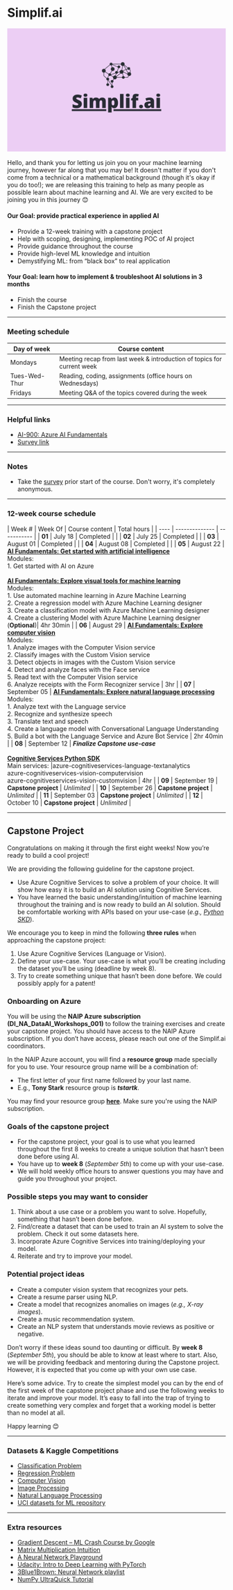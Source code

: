 # Simplif.ai

![alt text](https://github.com/murilogustineli/Simplif.ai/blob/main/simplif.ai%20banner.jpg)

Hello, and thank you for letting us join you on your machine learning journey, however far along that you may be! It doesn't matter if you don't come from a technical or a mathematical background (though it's okay if you do too!); we are releasing this training to help as many people as possible learn about machine learning and AI. We are very excited to be joining you in this journey 😊

#### Our Goal: provide practical experience in applied AI
- Provide a 12-week training with a capstone project
- Help with scoping, designing, implementing POC of AI project
- Provide guidance throughout the course
- Provide high-level ML knowledge and intuition
- Demystifying ML: from “black box” to real application

#### Your Goal: learn how to implement & troubleshoot AI solutions in 3 months
- Finish the course
- Finish the Capstone project

---

### Meeting schedule
| Day of week | Course content |
| ----------- | -------------- |
| Mondays     | Meeting recap from last week & introduction of topics for current week |
| Tues-Wed-Thur | Reading, coding, assignments (office hours on Wednesdays) |
| Fridays | Meeting Q&A of the topics covered during the week |

---

### Helpful links
- [AI-900: Azure AI Fundamentals](https://docs.microsoft.com/en-us/certifications/exams/ai-900)
- [Survey link](https://forms.gle/pTLLh8SQnpGwZxj79)


---

### Notes
- Take the [survey](https://forms.gle/diCAZerPeNtg4ASk9) prior start of the course. Don't worry, it's completely anonymous.

---

### 12-week course schedule
| Week # | Week Of | Course content | Total hours |
| ---- | -------------- | ----------- |
| **01** | July 18  | Completed |  |
| **02** | July 25  | Completed |  |
| **03** | August 01  | Completed |  |
| **04** | August 08  | Completed |  |
| **05** | August 22 | [**AI Fundamentals: Get started with artificial intelligence**](https://docs.microsoft.com/en-us/learn/paths/get-started-with-artificial-intelligence-on-azure/) <br> Modules: <br> 1. Get started with AI on Azure <br><br> [**AI Fundamentals: Explore visual tools for machine learning**](https://docs.microsoft.com/en-us/learn/paths/create-no-code-predictive-models-azure-machine-learning/) <br> Modules: <br> 1. Use automated machine learning in Azure Machine Learning <br> 2. Create a regression model with Azure Machine Learning designer <br> 3. Create a classification model with Azure Machine Learning designer <br> 4. Create a clustering Model with Azure Machine Learning designer (**Optional**)| 4hr 30min |
| **06** | August 29 | [**AI Fundamentals: Explore computer vision**](https://docs.microsoft.com/en-us/learn/paths/explore-computer-vision-microsoft-azure/) <br> Modules: <br> 1. Analyze images with the Computer Vision service <br> 2. Classify images with the Custom Vision service <br> 3. Detect objects in images with the Custom Vision service <br> 4. Detect and analyze faces with the Face service <br> 5. Read text with the Computer Vision service <br> 6. Analyze receipts with the Form Recognizer service | 3hr |
| **07** | September 05 | [**AI Fundamentals: Explore natural language processing**](https://docs.microsoft.com/en-us/learn/paths/explore-natural-language-processing/) <br> Modules: <br> 1. Analyze text with the Language service <br> 2. Recognize and synthesize speech <br> 3. Translate text and speech <br> 4. Create a language model with Conversational Language Understanding <br> 5. Build a bot with the Language Service and Azure Bot Service | 2hr 40min |
| **08** | September 12 | ***Finalize Capstone use-case*** <br><br> [**Cognitive Services Python SDK**](https://docs.microsoft.com/en-us/samples/azure-samples/cognitive-services-python-sdk-samples/cognitive-services-python-sdk-samples/) <br> Main services: |azure-cognitiveservices-language-textanalytics <br> azure-cognitiveservices-vision-computervision <br> azure-cognitiveservices-vision-customvision | 4hr |
| **09** | September 19 | **Capstone project** | _Unlimited_ |
| **10** | September 26 | **Capstone project** | _Unlimited_ |
| **11** | September 03 | **Capstone project** | _Unlimited_ |
| **12** | October 10 | **Capstone project** | _Unlimited_ |

---

## Capstone Project
Congratulations on making it through the first eight weeks! Now you’re ready to build a cool project!

We are providing the following guideline for the capstone project.
- Use Azure Cognitive Services to solve a problem of your choice. It will show how easy it is to build an AI solution using Cognitive Services.
- You have learned the basic understanding/intuition of machine learning throughout the training and is now ready to build an AI solution. Should be comfortable working with APIs based on your use-case (_e.g., [Python SKD](https://docs.microsoft.com/en-us/samples/azure-samples/cognitive-services-python-sdk-samples/cognitive-services-python-sdk-samples/)_).

We encourage you to keep in mind the following **three rules** when approaching the capstone project:
1. Use Azure Cognitive Services (Language or Vision).
2. Define your use-case. Your use-case is what you’ll be creating including the dataset you’ll be using (deadline by week 8).
3. Try to create something unique that hasn’t been done before. We could possibly apply for a patent!


### Onboarding on Azure
You will be using the **NAIP Azure subscription (DI_NA_DataAI_Workshops_001)** to follow the training exercises and create your capstone project. You should have access to the NAIP Azure subscription. If you don’t have access, please reach out one of the Simplif.ai coordinators.

In the NAIP Azure account, you will find a **resource group** made specially for you to use. Your resource group name will be a combination of:
- The first letter of your first name followed by your last name.
- E.g., **Tony Stark** resource group is ***tstartk***.

You may find your resource group [**here**](https://portal.azure.com/#view/HubsExtension/BrowseResourceGroups). Make sure you're using the NAIP subscription.


### Goals of the capstone project
- For the capstone project, your goal is to use what you learned throughout the first 8 weeks to create a unique solution that hasn’t been done before using AI.
- You have up to **week 8** (_September 5th_) to come up with your use-case.
- We will hold weekly office hours to answer questions you may have and guide you throughout your project.


### Possible steps you may want to consider
1. Think about a use case or a problem you want to solve. Hopefully, something that hasn’t been done before.
2. Find/create a dataset that can be used to train an AI system to solve the problem. Check it out some datasets here.
3. Incorporate Azure Cognitive Services into training/deploying your model.
4. Reiterate and try to improve your model.


### Potential project ideas
- Create a computer vision system that recognizes your pets.
- Create a resume parser using NLP.
- Create a model that recognizes anomalies on images (_e.g., X-ray images_).
- Create a music recommendation system.
- Create an NLP system that understands movie reviews as positive or negative.

Don’t worry if these ideas sound too daunting or difficult. By **week 8** (_September 5th_), you should be able to know at least where to start. Also, we will be providing feedback and mentoring during the Capstone project. However, it is expected that you come up with your own use case.

Here’s some advice. Try to create the simplest model you can by the end of the first week of the capstone project phase and use the following weeks to iterate and improve your model. It’s easy to fall into the trap of trying to create something very complex and forget that a working model is better than no model at all.

Happy learning 😊

---

### Datasets & Kaggle Competitions
- [Classification Problem](https://www.kaggle.com/c/titanic)
- [Regression Problem](https://www.kaggle.com/c/house-prices-advanced-regression-techniques)
- [Computer Vision](https://www.kaggle.com/c/digit-recognizer)
- [Image Processing](https://www.kaggle.com/c/facial-keypoints-detection)
- [Natural Language Processing](https://www.kaggle.com/c/word2vec-nlp-tutorial) 
- [UCI datasets for ML repository](https://archive.ics.uci.edu/ml/datasets.php)

---

### Extra resources
- [Gradient Descent – ML Crash Course by Google](https://developers.google.com/machine-learning/crash-course/reducing-loss/video-lecture)
- [Matrix Multiplication Intuition](http://matrixmultiplication.xyz/)
- [A Neural Network Playground](https://playground.tensorflow.org/#activation=tanh&batchSize=10&dataset=circle&regDataset=reg-plane&learningRate=0.03&regularizationRate=0&noise=0&networkShape=4,2&seed=0.14951&showTestData=false&discretize=false&percTrainData=50&x=true&y=true&xTimesY=false&xSquared=false&ySquared=false&cosX=false&sinX=false&cosY=false&sinY=false&collectStats=false&problem=classification&initZero=false&hideText=false)
- [Udacity: Intro to Deep Learning with PyTorch](https://www.udacity.com/course/deep-learning-pytorch--ud188)
- [3Blue1Brown: Neural Network playlist](https://www.youtube.com/watch?v=aircAruvnKk&list=PLZHQObOWTQDNU6R1_67000Dx_ZCJB-3pi)
- [NumPy UltraQuick Tutorial](https://colab.research.google.com/github/google/eng-edu/blob/main/ml/cc/exercises/numpy_ultraquick_tutorial.ipynb?utm_source=mlcc&utm_campaign=colab-external&utm_medium=referral&utm_content=numpy_tf2-colab&hl=en#scrollTo=vO47lN3aDOAv)








<!-- 
fast.ai version of Simplif.ai (deprecated)
### 12-week course schedule
| Week | Course content |
| ---- | -------------- |
| 01   | [**Lesson 1**](https://www.youtube.com/watch?v=_QUEXsHfsA0&list=PLfYUBJiXbdtRL3FMB3GoWHRI8ieU6FhfM) <br> Chapter 1: Your Deep Learning Journey (pg. 3) |
| 02   | [**Lesson 2**](https://www.youtube.com/watch?v=BvHmRx14HQ8&list=PLfYUBJiXbdtRL3FMB3GoWHRI8ieU6FhfM&index=3) <br> Chapter 2: From Model to Production (pg. 57) |
| 03   | [**Lesson 2**](https://www.youtube.com/watch?v=BvHmRx14HQ8&list=PLfYUBJiXbdtRL3FMB3GoWHRI8ieU6FhfM&index=3) <br> Chapter 2: Creating an app from the Model (pg. 80) |
| 04   | [**Lesson 3**](https://www.youtube.com/watch?v=5L3Ao5KuCC4&list=PLfYUBJiXbdtRL3FMB3GoWHRI8ieU6FhfM&index=4) <br> Chapter 4: Under the Hood: Training a Digit Classifier (pg. 133) |
| 05   | [**Lesson 4**](https://www.youtube.com/watch?v=p50s63nPq9I&list=PLfYUBJiXbdtRL3FMB3GoWHRI8ieU6FhfM&index=5) <br> Chapter 4: Under the Hood: Training a Digit Classifier (pg. 163) <br> Chapter 5: Image Classification (pg. 185) |
| 06   | [**Lesson 6**](https://www.youtube.com/watch?v=cX30jxMNBUw&list=PLfYUBJiXbdtRL3FMB3GoWHRI8ieU6FhfM&index=7) <br> Chapter 5: Image Classification (pg. 203) <br> Chapter 6: Other Computer Vision problems (pg. 219) <br> Chapter 8: Collaborative Filtering Deep Dive (pg. 253) <br> ___Capstone project meeting check-in___ |
| 07   | [**Lesson 7**](https://www.youtube.com/watch?v=VEG5xT5gAHc&list=PLfYUBJiXbdtRL3FMB3GoWHRI8ieU6FhfM&index=8) <br> Chapter 8: Collaborative Filtering Deep Dive (pg. 265) <br> Chapter 9: Tabular Modeling Deep Dive (pg. 277) |
| 08   | ***Review week*** <br> ___Finalize Capstone use-case___ <br> [**Lesson 8**](https://www.youtube.com/watch?v=WjnwWeGjZcM&list=PLfYUBJiXbdtRL3FMB3GoWHRI8ieU6FhfM&index=9) __(OPTIONAL)__ <br> Chapter 10: NLP Deep Dive: RNNs (pg. 329) <br> Chapter 12: A Language Model from Scratch (pg. 373) |
| 09   | Capstone project |
| 10   | Capstone project |
| 11   | Capstone project |
| 12   | Capstone project |


### Helpful links
- [Practical Deep Learnign for Coders: Course homepage](https://course.fast.ai/)
- [Book "Deep Learning for Coders" available on Amazon](https://www.amazon.com/Deep-Learning-Coders-fastai-PyTorch/dp/1492045527/ref=sr_1_1?crid=1WOL750UV0NC1&keywords=deep+learning+for+coders&qid=1656359965&sprefix=deep+leanring+for+coders%2Caps%2C68&sr=8-1)
- [Google Colab notebooks](https://course.fast.ai/Resources/book.html)
- [Fastbook GitHub repo](https://github.com/fastai/fastbook)
- [VM setup GitHub repo](https://github.com/murilogustineli/DataScienceVM/tree/main/Samples/fastai2)
- [Quizzes](https://aiquizzes.com/howto)
- [Bear classifier repo](https://github.com/murilogustineli/bear-classifier)
- [Introduction to Machine Learning by MIT – video lecture](https://www.youtube.com/watch?v=h0e2HAPTGF4&ab_channel=MITOpenCourseWare)

---

### Chapter Questionnaires
- [Chapter 1 Questionnaire](https://github.com/murilogustineli/Simplif.ai/blob/main/Questionnaires/Ch01-Questionnaire.ipynb)
- [Chapter 2 Questionnaire](https://github.com/murilogustineli/Simplif.ai/blob/main/Questionnaires/Ch02-Questionnaire.ipynb)
- [Chapter 4 Questionnaire](https://github.com/murilogustineli/Simplif.ai/blob/main/Questionnaires/Ch04-Questionnaire.ipynb)
-->
